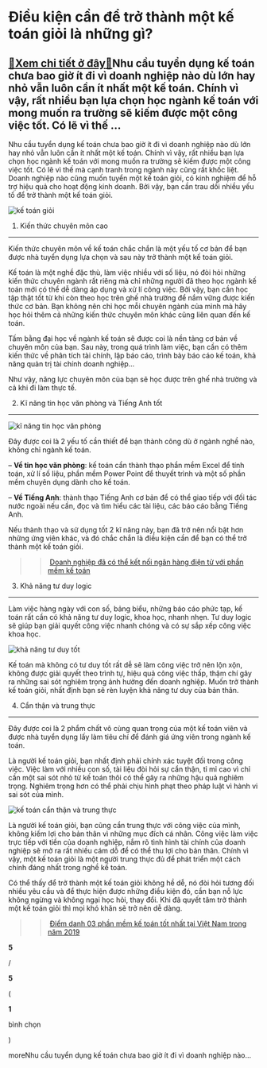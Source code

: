 Điều kiện cần để trở thành một kế toán giỏi là những gì?
========================================================

[:gift:Xem chi tiết ở đây:gift:](https://hddtvn.com/dieu-kien-can-de-tro-thanh-mot-ke-toan-gioi-la-nhung-gi/)Nhu cầu tuyển dụng kế toán chưa bao giờ ít đi vì doanh nghiệp nào dù lớn hay nhỏ vẫn luôn cần ít nhất một kế toán. Chính vì vậy, rất nhiều bạn lựa chọn học ngành kế toán với mong muốn ra trường sẽ kiếm được một công việc tốt. Có lẽ vì thế …
------------------------------------------------------------------------------------------------------------------------------------------------------------------------------------------------------------------------------------------------

Nhu cầu tuyển dụng kế toán chưa bao giờ ít đi vì doanh nghiệp nào dù lớn hay nhỏ vẫn luôn cần ít nhất một kế toán. Chính vì vậy, rất nhiều bạn lựa chọn học ngành kế toán với mong muốn ra trường sẽ kiếm được một công việc tốt. Có lẽ vì thế mà cạnh tranh trong ngành này cũng rất khốc liệt. Doanh nghiệp nào cũng muốn tuyển một kế toán giỏi, có kinh nghiệm để hỗ trợ hiệu quả cho hoạt động kinh doanh. Bởi vậy, bạn cần trau dồi nhiều yếu tố để trở thành một kế toán giỏi.


![kế toán giỏi](https://hddtvn.com/wp-content/uploads/2021/01/ke-toan-gioi.jpg)


1. Kiến thức chuyên môn cao
---------------------------


Kiến thức chuyên môn về kế toán chắc chắn là một yếu tố cơ bản để bạn được nhà tuyển dụng lựa chọn và sau này trở thành một kế toán giỏi.


Kế toán là một nghề đặc thù, làm việc nhiều với số liệu, nó đòi hỏi những kiến thức chuyên ngành rất riêng mà chỉ những người đã theo học ngành kế toán mới có thể dễ dàng áp dụng và xử lí công việc. Bởi vậy, bạn cần học tập thật tốt từ khi còn theo học trên ghế nhà trường để nắm vững được kiến thức cơ bản. Bạn không nên chỉ học mỗi chuyên ngành của mình mà hãy học hỏi thêm cả những kiến thức chuyên môn khác cũng liên quan đến kế toán.


Tấm bằng đại học về ngành kế toán sẽ được coi là nền tảng cơ bản về chuyên môn của bạn. Sau này, trong quá trình làm việc, bạn cần có thêm kiến thức về phân tích tài chính, lập báo cáo, trình bày báo cáo kế toán, khả năng quản trị tài chính doanh nghiệp…


Như vậy, năng lực chuyên môn của bạn sẽ học được trên ghế nhà trường và cả khi đi làm thực tế.


2. Kĩ năng tin học văn phòng và Tiếng Anh tốt
---------------------------------------------


![kĩ năng tin học văn phòng](https://hddtvn.com/wp-content/uploads/2021/01/ki-nang-tin-hoc.jpg)


Đây được coi là 2 yếu tố cần thiết để bạn thành công dù ở ngành nghề nào, không chỉ ngành kế toán.


– **Về tin học văn phòng**: kế toán cần thành thạo phần mềm Excel để tính toán, xử lí số liệu, phần mềm Power Point để thuyết trình và một số phần mềm chuyên dụng dành cho kế toán.


– **Về Tiếng Anh**: thành thạo Tiếng Anh cơ bản để có thể giao tiếp với đối tác nước ngoài nếu cần, đọc và tìm hiểu các tài liệu, các báo cáo bằng Tiếng Anh.


Nếu thành thạo và sử dụng tốt 2 kĩ năng này, bạn đã trở nên nổi bật hơn những ứng viên khác, và đó chắc chắn là điều kiện cần để bạn có thể trở thành một kế toán giỏi.


>> [Doanh nghiệp đã có thể kết nối ngân hàng điện tử với phần mềm kế toán](#)


3. Khả năng tư duy logic
------------------------


Làm việc hàng ngày với con số, bảng biểu, những báo cáo phức tạp, kế toán rất cần có khả năng tư duy logic, khoa học, nhanh nhẹn. Tư duy logic sẽ giúp bạn giải quyết công việc nhanh chóng và có sự sắp xếp công việc khoa học.


![khả năng tư duy tốt](https://hddtvn.com/wp-content/uploads/2021/01/kha-nang-tu-duy.jpg)


Kế toán mà không có tư duy tốt rất dễ sẽ làm công việc trở nên lộn xộn, không được giải quyết theo trình tự, hiệu quả công việc thấp, thậm chí gây ra những sai sót nghiêm trọng ảnh hưởng đến doanh nghiệp. Muốn trở thành kế toán giỏi, nhất định bạn sẽ rèn luyện khả năng tư duy của bản thân.


4. Cẩn thận và trung thực
-------------------------


Đây được coi là 2 phẩm chất vô cùng quan trọng của một kế toán viên và được nhà tuyển dụng lấy làm tiêu chí để đánh giá ứng viên trong ngành kế toán.


Là người kế toán giỏi, bạn nhất định phải chính xác tuyệt đối trong công việc. Việc làm với nhiều con số, tài liệu đòi hỏi sự cẩn thận, tỉ mỉ cao vì chỉ cần một sai sót nhỏ từ kế toán thôi có thể gây ra những hậu quả nghiêm trọng. Nghiêm trọng hơn có thể phải chịu hình phạt theo pháp luật vì hành vi sai sót của mình.


![kế toán cẩn thận và trung thực](https://hddtvn.com/wp-content/uploads/2021/01/ke-toan-lam-hoa-don-1024x683-1.jpg)


Là người kế toán giỏi, bạn cũng cần trung thực với công việc của mình, không kiếm lợi cho bản thân vì những mục đích cá nhân. Công việc làm việc trực tiếp với tiền của doanh nghiệp, nắm rõ tình hình tài chính của doanh nghiệp sẽ mở ra rất nhiều cám dỗ để có thể thu lợi cho bản thân. Chính vì vậy, một kế toán giỏi là một người trung thực đủ để phát triển một cách chính đáng nhất trong nghề kế toán.


Có thể thấy để trở thành một kế toán giỏi không hề dễ, nó đòi hỏi tương đối nhiều yêu cầu và để thực hiện được những điều kiện đó, cần bạn nỗ lực không ngừng và không ngại học hỏi, thay đổi. Khi đã quyết tâm trở thành một kế toán giỏi thì mọi khó khăn sẽ trở nên dễ dàng.


>> [Điểm danh 03 phần mềm kế toán tốt nhất tại Việt Nam trong năm 2019](#)








































**5**  

/  

**5**  

(  

**1**  

  

 bình chọn   

)


moreNhu cầu tuyển dụng kế toán chưa bao giờ ít đi vì doanh nghiệp nào…

